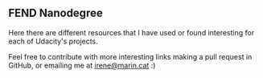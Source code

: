 ## FEND Nanodegree

Here there are different resources that I have used or found interesting for each of Udacity's projects. 

Feel free to contribute with more interesting links making a pull request in GitHub, or emailing me at irene@marin.cat :) 
